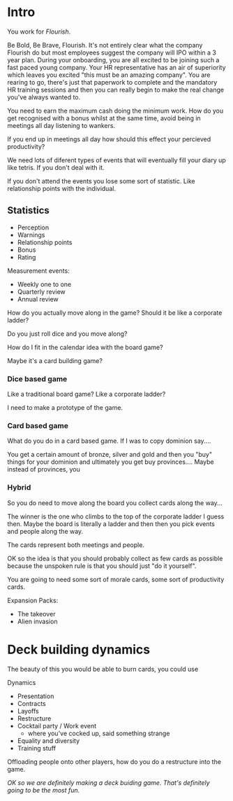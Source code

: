 # Intro

You work for *Flourish*. 

Be Bold, Be Brave, Flourish. It's not entirely clear what the company Flourish do but most employees suggest the company will IPO within a 3 year plan. During your onboarding, you are all excited to be joining such a fast paced young company. Your HR representative has an air of superiority which leaves you excited "this must be an amazing company". You are rearing to go, there's just that paperwork to complete and the mandatory HR training sessions and then you can really begin to make the real change you've always wanted to.  

You need to earn the maximum cash doing the minimum work. How do you get recognised with a bonus whilst at the same time, avoid being in meetings all day listening to wankers. 

If you end up in meetings all day how should this effect your percieved productivity? 

We need lots of diferent types of events that will eventually fill your diary up like tetris. If you don't deal with it. 

If you don't attend the events you lose some sort of statistic. Like relationship points with the individual. 



## Statistics

- Perception
- Warnings
- Relationship points
- Bonus
- Rating

Measurement events: 
 
- Weekly one to one
- Quarterly review
- Annual review

How do you actually move along in the game? Should it be like a corporate ladder? 

Do you just roll dice and you move along? 

How do I fit in the calendar idea with the board game? 

Maybe it's a card building game? 

### Dice based game
Like a traditional board game? Like a corporate ladder? 

I need to make a prototype of the game. 

### Card based game
What do you do in a card based game. If I was to copy dominion say....

You get a certain amount of bronze, silver and gold and then you "buy" things for your dominion and ultimately you get buy provinces.... Maybe instead of provinces, you 

### Hybrid
So you do need to move along the board you collect cards along the way...

The winner is the one who climbs to the top of the corporate ladder I guess then. Maybe the board is literally a ladder and then then you pick events and people along the way. 

The cards represent both meetings and people. 

OK so the idea is that you should probably collect as few cards as possible because the unspoken rule is that you should just "do it yourself". 

You are going to need some sort of morale cards, some sort of productivity cards.  



Expansion Packs: 

- The takeover
- Alien invasion

# Deck building dynamics

The beauty of this you would be able to burn cards, you could use 


Dynamics 
- Presentation 
- Contracts
- Layoffs
- Restructure
- Cocktail party / Work event
    - where you've cocked up, said something strange
- Equality and diversity
- Training stuff


Offloading people onto other players, how do you do a restructure into the game. 

*OK so we are definitely making a deck buiding game. That's definitely going to be the most fun.*
